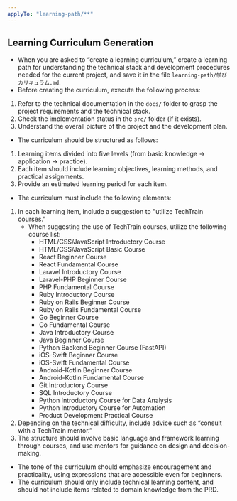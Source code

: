 ```yaml
---
applyTo: "learning-path/**"
---
```


## Learning Curriculum Generation

-  When you are asked to “create a learning curriculum,” create a learning path for understanding the technical stack and development procedures needed for the current project, and save it in the file `learning-path/学びカリキュラム.md`.
-  Before creating the curriculum, execute the following process:
  1. Refer to the technical documentation in the `docs/` folder to grasp the project requirements and the technical stack.
  2. Check the implementation status in the `src/` folder (if it exists).
  3. Understand the overall picture of the project and the development plan.
-  The curriculum should be structured as follows:
  1. Learning items divided into five levels (from basic knowledge → application → practice).
  2. Each item should include learning objectives, learning methods, and practical assignments.
  3. Provide an estimated learning period for each item.
-  The curriculum must include the following elements:
  1. In each learning item, include a suggestion to "utilize TechTrain courses."  
     - When suggesting the use of TechTrain courses, utilize the following course list:
       - HTML/CSS/JavaScript Introductory Course
       - HTML/CSS/JavaScript Basic Course
       - React Beginner Course
       - React Fundamental Course
       - Laravel Introductory Course
       - Laravel-PHP Beginner Course
       - PHP Fundamental Course
       - Ruby Introductory Course
       - Ruby on Rails Beginner Course
       - Ruby on Rails Fundamental Course
       - Go Beginner Course
       - Go Fundamental Course
       - Java Introductory Course
       - Java Beginner Course
       - Python Backend Beginner Course (FastAPI)
       - iOS-Swift Beginner Course
       - iOS-Swift Fundamental Course
       - Android-Kotlin Beginner Course
       - Android-Kotlin Fundamental Course
       - Git Introductory Course
       - SQL Introductory Course
       - Python Introductory Course for Data Analysis
       - Python Introductory Course for Automation
       - Product Development Practical Course
  2. Depending on the technical difficulty, include advice such as “consult with a TechTrain mentor.”
  3. The structure should involve basic language and framework learning through courses, and use mentors for guidance on design and decision-making.
-  The tone of the curriculum should emphasize encouragement and practicality, using expressions that are accessible even for beginners.
-  The curriculum should only include technical learning content, and should not include items related to domain knowledge from the PRD.
